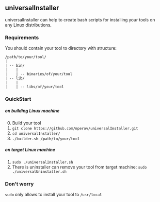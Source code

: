 ## universalInstaller
universalInstaller can help to create bash scripts for installing your tools on any Linux distributions.

### Requirements
You should contain your tool to directory with structure:
```
/path/to/your/tool/
|
| -- bin/
|    |
|    | -- binaries/of/your/tool
| -- lib/
|    |
|    | -- libs/of/your/tool
```

### QuickStart

##### on building Linux machine
0. Build your tool
1. `git clone https://github.com/mperov/universalInstaller.git`
2. `cd universalInstaller/`
3. `./builder.sh /path/to/your/tool`

##### on target Linux machine
1. `sudo ./universalInstaller.sh`
2. There is uninstaller can remove your tool from target machine: `sudo ./universalUninstaller.sh` 

### Don't worry

`sudo` only allows to install your tool to `/usr/local`
